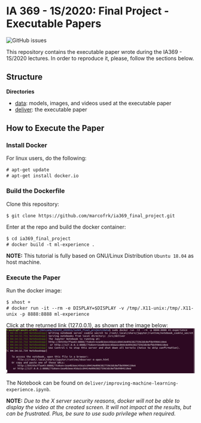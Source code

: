 # IA 369 - 1S/2020: Final Project - Executable Papers
![GitHub issues][license]

This repository contains the executable paper wrote during the IA369 - 1S/2020 lectures.
In order to reproduce it, please, follow the sections below.

## Structure

**Directories**
* [data][data]: models, images, and videos used at the executable paper
* [deliver][deliver]: the executable paper

## How to Execute the Paper

### Install Docker
For linux users, do the following:
```console
# apt-get update
# apt-get install docker.io
```

### Build the Dockerfile
Clone this repository:
```console
$ git clone https://github.com/marcofrk/ia369_final_project.git
```

Enter at the repo and build the docker container:
```console
$ cd ia369_final_project
# docker build -t ml-experience .
```


**NOTE:**
This tutorial is fully based on GNU/Linux Distribution `Ubuntu 18.04` as host machine.

### Execute the Paper
Run the docker image:
```console
$ xhost +
# docker run -it --rm -e DISPLAY=$DISPLAY -v /tmp/.X11-unix:/tmp/.X11-unix -p 8888:8888 ml-experience
```
Click at the returned link (127.0.0.1), as shown at the image below:
![img](data/images/docker_run.png)

The Notebook can be found on `deliver/improving-machine-learning-experience.ipynb`.

**NOTE:**
*Due to the X server security reasons, docker will not be able to display the video at the
created screen. It will not impact at the results, but can be frustrated.
Plus, be sure to use sudo privilege when required.*

[data]: https://github.com/marcofrk/ia369_final_project/tree/master/data
[deliver]: https://github.com/marcofrk/ia369_final_project/tree/master/deliver
[License]: https://img.shields.io/badge/License-MIT-blue
